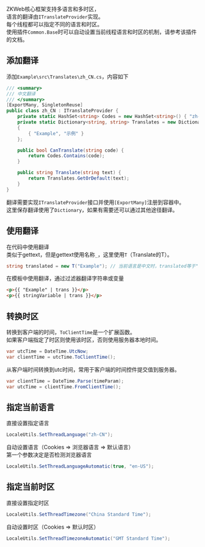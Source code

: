ZKWeb核心框架支持多语言和多时区，<br/>
语言的翻译由`ITranslateProvider`实现。<br/>
每个线程都可以指定不同的语言和时区。<br/>
使用插件`Common.Base`时可以自动设置当前线程语言和时区的机制，请参考该插件的文档。<br/>

### <h2>添加翻译</h2>

添加`Example\src\Translates\zh_CN.cs`，内容如下

``` csharp
/// <summary>
/// 中文翻译
/// </summary>
[ExportMany, SingletonReuse]
public class zh_CN : ITranslateProvider {
	private static HashSet<string> Codes = new HashSet<string>() { "zh-CN" };
	private static Dictionary<string, string> Translates = new Dictionary<string, string>()
	{
		{ "Example", "示例" }
	};

	public bool CanTranslate(string code) {
		return Codes.Contains(code);
	}

	public string Translate(string text) {
		return Translates.GetOrDefault(text);
	}
}
```

翻译需要实现`ITranslateProvider`接口并使用`[ExportMany]`注册到容器中。<br/>
这里保存翻译使用了`Dictionary`，如果有需要还可以通过其他途径翻译。<br/>

### <h2>使用翻译</h2>

在代码中使用翻译<br/>
类似于gettext，但是gettext使用名称`_`，这里使用`T`（Translate的T）。<br/>
``` csharp
string translated = new T("Example"); // 当前语言是中文时，translated等于"示例"
```

在模板中使用翻译，通过过滤器翻译字符串或变量<br/>
``` html
<p>{{ "Example" | trans }}</p>
<p>{{ stringVariable | trans }}</p>
```

### <h2>转换时区</h2>

转换到客户端的时间，`ToClientTime`是一个扩展函数。<br/>
如果客户端指定了时区则使用该时区，否则使用服务器本地时间。<br/>
``` csharp
var utcTime = DateTime.UtcNow;
var clientTime = utcTime.ToClientTime();
```

从客户端时间转换到utc时间，常用于客户端的时间控件提交值到服务器。
``` csharp
var clientTime = DateTime.Parse(timeParam);
var utcTime = clientTime.FromClientTime();
```

### <h2>指定当前语言</h2>

直接设置指定语言<br/>
``` csharp
LocaleUtils.SetThreadLanguage("zh-CN");
```

自动设置语言（Cookies => 浏览器语言 => 默认语言）<br/>
第一个参数决定是否检测浏览器语言<br/>
``` csharp
LocaleUtils.SetThreadLanguageAutomatic(true, "en-US");
```

### <h2>指定当前时区</h2>

直接设置指定时区
``` csharp
LocaleUtils.SetThreadTimezone("China Standard Time");
```

自动设置时区（Cookies => 默认时区）
``` csharp
LocaleUtils.SetThreadTimezoneAutomatic("GMT Standard Time");
```
